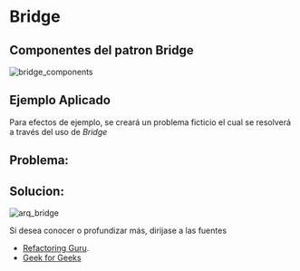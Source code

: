 # Bridge


## Componentes del patron **Bridge**


![bridge_components]()

## Ejemplo Aplicado

Para efectos de ejemplo, se creará un problema ficticio el cual se resolverá a través del uso de *Bridge*

## Problema:



## Solucion:



![arq_bridge]()

Si desea conocer o profundizar más, dirijase a las fuentes

- [Refactoring Guru](https://refactoring.guru/design-patterns/bridge).
- [Geek for Geeks](https://www.geeksforgeeks.org/system-design/bridge-design-pattern/)